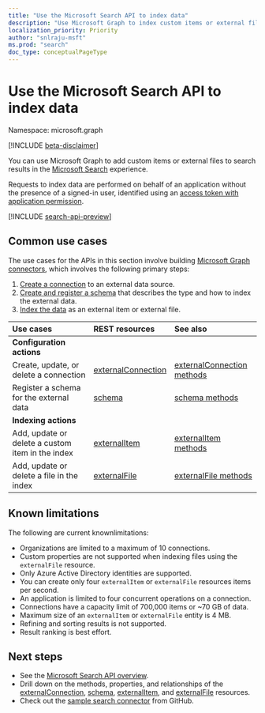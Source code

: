 ```yaml
---
title: "Use the Microsoft Search API to index data"
description: "Use Microsoft Graph to index custom items or external files in the Microsoft Search service."
localization_priority: Priority
author: "snlraju-msft"
ms.prod: "search"
doc_type: conceptualPageType
---
```


# Use the Microsoft Search API to index data

Namespace: microsoft.graph

[!INCLUDE [beta-disclaimer](../../includes/beta-disclaimer.md)]

You can use Microsoft Graph to add custom items or external files to search results in the [Microsoft Search](/microsoftsearch/overview-microsoft-search) experience.

Requests to index data are performed on behalf of an application without the presence of a signed-in user, identified using an [access token with application permission](/graph/auth-v2-service).

[!INCLUDE [search-api-preview](../../includes/search-api-preview-signup.md)]

## Common use cases

The use cases for the APIs in this section involve building [Microsoft Graph connectors](/microsoftsearch/connectors-overview), which involves the following primary steps:

1. [Create a connection](../api/external-post-connections.md) to an external data source.
2. [Create and register a schema](../api/externalconnection-post-schema.md) that describes the type and how to index the external data.
3. [Index the data](../api/externalconnection-put-items.md) as an external item or external file.

| Use cases                                        | REST resources                              | See also |
|:-------------------------------------------------|:--------------------------------------------|:--|
| **Configuration actions**                        |                                             |   |
| Create, update, or delete a connection           | [externalConnection](externalconnection.md) | [externalConnection methods](externalconnection.md#methods) |
| Register a schema for the external data          | [schema](schema.md)                         | [schema methods](schema.md#methods) |
| **Indexing actions**                             |                                             |   |
| Add, update or delete a custom item in the index | [externalItem](externalitem.md)             | [externalItem methods](externalItem.md#methods) |
| Add, update or delete a file in the index        | [externalFile](externalfile.md)             | [externalFile methods](externalfile.md#methods) |

## Known limitations

The following are current knownlimitations:

- Organizations are limited to a maximum of 10 connections.
- Custom properties are not supported when indexing files using the `externalFile` resource.
- Only Azure Active Directory identities are supported.
- You can create only four `externalItem` or `externalFile` resources items per second.
- An application is limited to four concurrent operations on a connection.
- Connections have a capacity limit of 700,000 items or ~70 GB of data.
- Maximum size of an `externalItem` or `externalFile` entity is 4 MB.
- Refining and sorting results is not supported.
- Result ranking is best effort.

## Next steps

- See the [Microsoft Search API overview](/graph/search-concept-overview).
- Drill down on the methods, properties, and relationships of the [externalConnection](externalconnection.md), [schema](schema.md), [externalItem](externalitem.md), and [externalFile](externalfile.md) resources.
- Check out the [sample search connector](https://github.com/microsoftgraph/msgraph-search-connector-sample) from GitHub.

